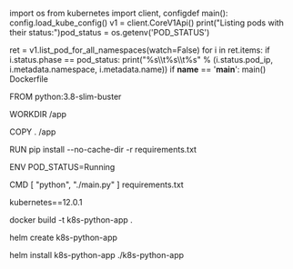 import os
from kubernetes import client, configdef main():
config.load_kube_config()
v1 = client.CoreV1Api()
print("Listing pods with their status:")pod_status = os.getenv('POD_STATUS')

ret = v1.list_pod_for_all_namespaces(watch=False)
for i in ret.items:
    if i.status.phase == pod_status:
        print("%s\\\\t%s\\\\t%s" % (i.status.pod_ip, i.metadata.namespace, i.metadata.name))
if **name** == '**main**':
main()
Dockerfile

FROM python:3.8-slim-buster

WORKDIR /app

COPY . /app

RUN pip install --no-cache-dir -r requirements.txt

ENV POD_STATUS=Running

CMD [ "python", "./main.py" ]
requirements.txt

kubernetes==12.0.1

docker build -t k8s-python-app .

helm create k8s-python-app

helm install k8s-python-app ./k8s-python-app
